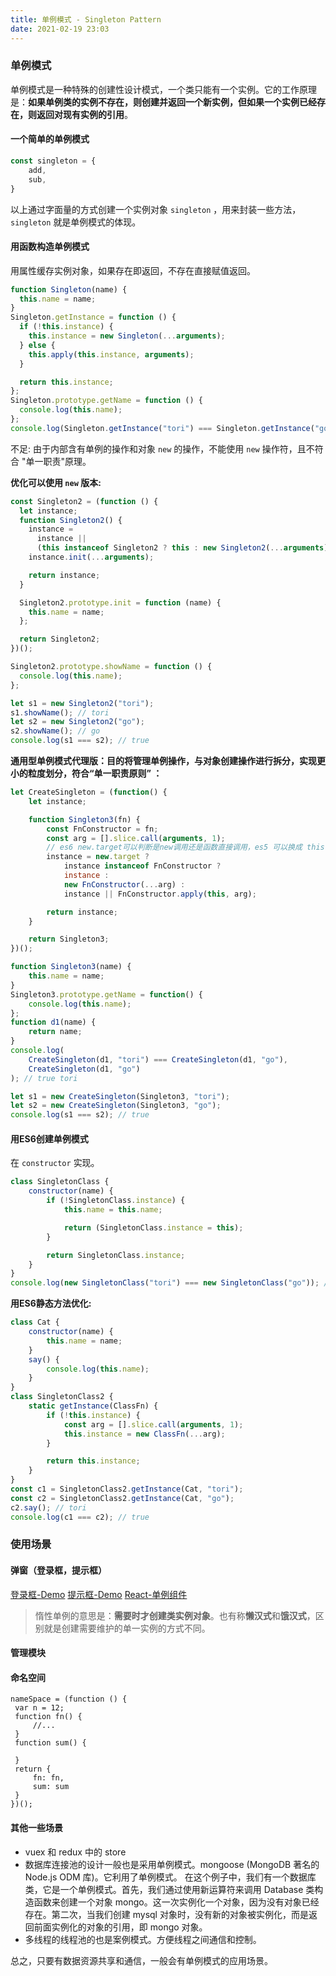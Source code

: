 ```yaml
---
title: 单例模式 - Singleton Pattern
date: 2021-02-19 23:03
---
```


### 单例模式

单例模式是一种特殊的创建性设计模式，一个类只能有一个实例。它的工作原理是：**如果单例类的实例不存在，则创建并返回一个新实例，但如果一个实例已经存在，则返回对现有实例的引用**。

#### 一个简单的单例模式

```js
const singleton = {
    add,
    sub,
}
```

以上通过字面量的方式创建一个实例对象 `singleton` ，用来封装一些方法， `singleton` 就是单例模式的体现。

#### 用函数构造单例模式

用属性缓存实例对象，如果存在即返回，不存在直接赋值返回。

```js
function Singleton(name) {
  this.name = name;
}
Singleton.getInstance = function () {
  if (!this.instance) {
    this.instance = new Singleton(...arguments);
  } else {
    this.apply(this.instance, arguments);
  }

  return this.instance;
};
Singleton.prototype.getName = function () {
  console.log(this.name);
};
console.log(Singleton.getInstance("tori") === Singleton.getInstance("go")); //true
```

不足: 由于内部含有单例的操作和对象 `new` 的操作，不能使用 `new` 操作符，且不符合 "单一职责"原理。

**优化可以使用 `new` 版本:**

```js
const Singleton2 = (function () {
  let instance;
  function Singleton2() {
    instance =
      instance ||
      (this instanceof Singleton2 ? this : new Singleton2(...arguments));
    instance.init(...arguments);

    return instance;
  }

  Singleton2.prototype.init = function (name) {
    this.name = name;
  };

  return Singleton2;
})();

Singleton2.prototype.showName = function () {
  console.log(this.name);
};

let s1 = new Singleton2("tori");
s1.showName(); // tori
let s2 = new Singleton2("go");
s2.showName(); // go
console.log(s1 === s2); // true
```

**通用型单例模式代理版：目的将管理单例操作，与对象创建操作进行拆分，实现更小的粒度划分，符合“单一职责原则” ：**

```js
let CreateSingleton = (function() {
    let instance;

    function Singleton3(fn) {
        const FnConstructor = fn;
        const arg = [].slice.call(arguments, 1);
        // es6 new.target可以判断是new调用还是函数直接调用，es5 可以换成 this.constructor === fn
        instance = new.target ?
            instance instanceof FnConstructor ?
            instance :
            new FnConstructor(...arg) :
            instance || FnConstructor.apply(this, arg);

        return instance;
    }

    return Singleton3;
})();

function Singleton3(name) {
    this.name = name;
}
Singleton3.prototype.getName = function() {
    console.log(this.name);
};
function d1(name) {
    return name;
}
console.log(
    CreateSingleton(d1, "tori") === CreateSingleton(d1, "go"),
    CreateSingleton(d1, "go")
); // true tori

let s1 = new CreateSingleton(Singleton3, "tori");
let s2 = new CreateSingleton(Singleton3, "go");
console.log(s1 === s2); // true
```

#### 用ES6创建单例模式

在 `constructor` 实现。

```js
class SingletonClass {
    constructor(name) {
        if (!SingletonClass.instance) {
            this.name = this.name;

            return (SingletonClass.instance = this);
        }

        return SingletonClass.instance;
    }
}
console.log(new SingletonClass("tori") === new SingletonClass("go")); // true
```

**用ES6静态方法优化:**

```js
class Cat {
    constructor(name) {
        this.name = name;
    }
    say() {
        console.log(this.name);
    }
}
class SingletonClass2 {
    static getInstance(ClassFn) {
        if (!this.instance) {
            const arg = [].slice.call(arguments, 1);
            this.instance = new ClassFn(...arg);
        }

        return this.instance;
    }
}
const c1 = SingletonClass2.getInstance(Cat, "tori");
const c2 = SingletonClass2.getInstance(Cat, "go");
c2.say(); // tori
console.log(c1 === c2); // true
```

### 使用场景

#### 弹窗（登录框，提示框）

[登录框-Demo](https://github.com/toringo/fe-more-thing/design-patterns/SingletonPattern/example/modal.html)
[提示框-Demo](https://github.com/toringo/fe-more-thing/design-patterns/SingletonPattern/example/alert.html)
[React-单例组件](https://github.com/toringo/fe-more-thing/design-patterns/SingletonPattern/example/react-message.html)

> 惰性单例的意思是：**需要时才创建类实例对象**。也有称**懒汉式**和**饿汉式**，区别就是创建需要维护的单一实例的方式不同。

#### 管理模块

#### 命名空间

```
nameSpace = (function () {
 var n = 12;
 function fn() {
     //...
 }
 function sum() {

 }
 return {
     fn: fn,
     sum: sum
 }
})();
```

#### 其他一些场景

- vuex 和 redux 中的 store
- 数据库连接池的设计一般也是采用单例模式。mongoose (MongoDB 著名的 Node.js ODM 库)。它利用了单例模式。
在这个例子中，我们有一个数据库类，它是一个单例模式。首先，我们通过使用新运算符来调用 Database 类构造函数来创建一个对象 mongo。这一次实例化一个对象，因为没有对象已经存在。第二次，当我们创建 mysql 对象时，没有新的对象被实例化，而是返回前面实例化的对象的引用，即 mongo 对象。
- 多线程的线程池的也是案例模式。方便线程之间通信和控制。

总之，只要有数据资源共享和通信，一般会有单例模式的应用场景。
